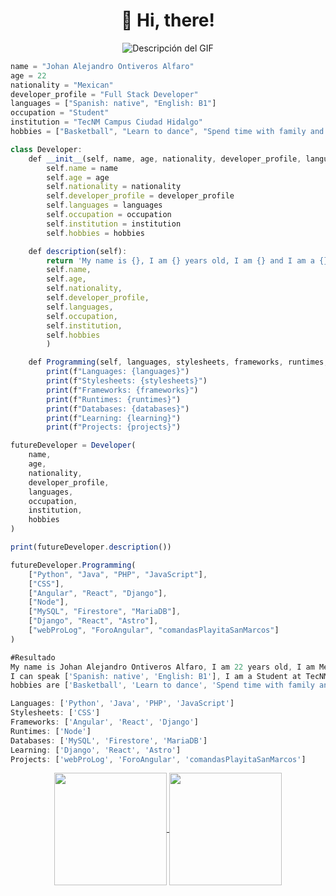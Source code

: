 <h1 align="center">
 &#128075 Hi, there!
</h1>

<p align="center">
  <img src="![giphy](https://github.com/ChemsJam/ChemsJam/assets/111895521/c449037a-f772-4222-be3f-70d26d98ccb2)" alt="Descripción del GIF">
</p>



```ts
name = "Johan Alejandro Ontiveros Alfaro"
age = 22
nationality = "Mexican"
developer_profile = "Full Stack Developer"
languages = ["Spanish: native", "English: B1"]
occupation = "Student"
institution = "TecNM Campus Ciudad Hidalgo"
hobbies = ["Basketball", "Learn to dance", "Spend time with family and friends", "Learn to programming"]

class Developer:
    def __init__(self, name, age, nationality, developer_profile, languages, occupation, institution, hobbies):
        self.name = name
        self.age = age
        self.nationality = nationality
        self.developer_profile = developer_profile
        self.languages = languages
        self.occupation = occupation
        self.institution = institution
        self.hobbies = hobbies

    def description(self):
        return 'My name is {}, I am {} years old, I am {} and I am a {}, I can speak {}, I am a {} at {} and my hobbies are {}.'.format(
        self.name,
        self.age,
        self.nationality,
        self.developer_profile,
        self.languages,
        self.occupation,
        self.institution,
        self.hobbies
        )

    def Programming(self, languages, stylesheets, frameworks, runtimes, databases, learning, projects):
        print(f"Languages: {languages}")
        print(f"Stylesheets: {stylesheets}")
        print(f"Frameworks: {frameworks}")
        print(f"Runtimes: {runtimes}")
        print(f"Databases: {databases}")
        print(f"Learning: {learning}")
        print(f"Projects: {projects}")

futureDeveloper = Developer(
    name,
    age,
    nationality,
    developer_profile,
    languages,
    occupation,
    institution,
    hobbies
)

print(futureDeveloper.description())

futureDeveloper.Programming(
    ["Python", "Java", "PHP", "JavaScript"],
    ["CSS"],
    ["Angular", "React", "Django"],
    ["Node"],
    ["MySQL", "Firestore", "MariaDB"],
    ["Django", "React", "Astro"],
    ["webProLog", "ForoAngular", "comandasPlayitaSanMarcos"]
)

#Resultado
My name is Johan Alejandro Ontiveros Alfaro, I am 22 years old, I am Mexican and I am a Full Stack Developer.
I can speak ['Spanish: native', 'English: B1'], I am a Student at TecNM Campus Ciudad Hidalgo and my
hobbies are ['Basketball', 'Learn to dance', 'Spend time with family and friends', 'Learn to programming'].

Languages: ['Python', 'Java', 'PHP', 'JavaScript']
Stylesheets: ['CSS']
Frameworks: ['Angular', 'React', 'Django']
Runtimes: ['Node']
Databases: ['MySQL', 'Firestore', 'MariaDB']
Learning: ['Django', 'React', 'Astro']
Projects: ['webProLog', 'ForoAngular', 'comandasPlayitaSanMarcos']

```

<p align="center">
<a href="https://github.com/ChemsJam?tab=repositories">
  <img height="180" align="center" src="https://github-readme-stats.vercel.app/api?username=ChemsJam&show_icons=true&theme=dracula&rank_icon=github" />
</a>
<a href="https://github.com/ChemsJam?tab=repositories">
  <img height="180" align="center" src="https://github-readme-stats.vercel.app/api/top-langs/?username=ChemsJam&layout=compact&theme=onedark&hide=html,scss,prolog" />
</a>
<p>
